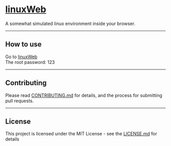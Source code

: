 # [linuxWeb](https://manthee1.github.io/linuxWeb)

A somewhat simulated linux environment inside your browser.

---

## How to use

Go to [linuxWeb](https://manthee1.github.io/linuxWeb)  
The root password: 123  

---

## Contributing

Please read [CONTRIBUTING.md](CONTRIBUTING.md) for details, and the process for submitting pull requests.

---

## License

This project is licensed under the MIT License - see the [LICENSE.md](LICENSE.md) for details
